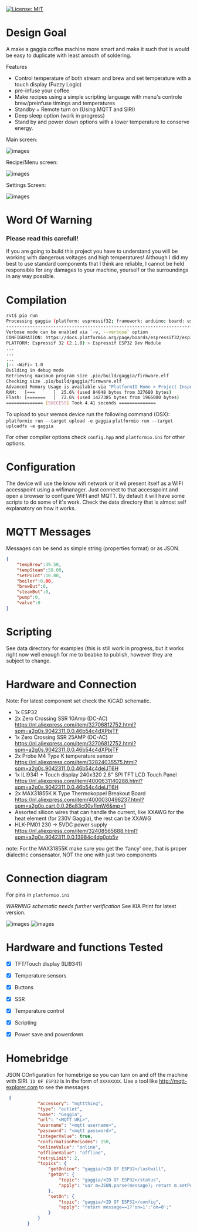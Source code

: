 [![License: MIT](https://img.shields.io/badge/License-MIT-yellow.svg)](https://opensource.org/licenses/MIT)

# Design Goal
A make a gaggia coffee machine more smart and make it such that is would be easy to duplicate with least amouth of soldering.

Features
* Control temperature of both stream and brew and set temperature with a touch display (Fuzzy Logic)
* pre-infuse your coffee
* Make recipes using a simple scripting language with menu's controle brew/preinfuse timings and temperatures
* Standby + Remote turn on (Using MQTT and SIRI)
* Deep sleep option (work in progress)
* Stand by and power down options with a lower temperature to conserve energy.


Main screen:

![images](images/screen1.jpg "Screen 1")


Recipe/Menu screen:

![images](images/screen2.jpg "Screen 1")

Settings Screen:

![images](images/screen3.jpg "Screen 1")

# Word Of Warning

### Please read this carefull!

If you are going to build this project you have to understand you will be working with dangerous voltages and high temperatures! Although I did my best to use standard components that I think are reliable, I cannot be held responsible for any damages to your machine, yourself or the surroundings in any way possible.

# Compilation

```bash
rvt$ pio run
Processing gaggia (platform: espressif32; framework: arduino; board: esp32dev)
-------------------------------------------------------------------------------------------------------------------------------------------------------------------------------------------------------------------------------------------------
Verbose mode can be enabled via `-v, --verbose` option
CONFIGURATION: https://docs.platformio.org/page/boards/espressif32/esp32dev.html
PLATFORM: Espressif 32 (2.1.0) > Espressif ESP32 Dev Module
...
...
...
|-- <WiFi> 1.0
Building in debug mode
Retrieving maximum program size .pio/build/gaggia/firmware.elf
Checking size .pio/build/gaggia/firmware.elf
Advanced Memory Usage is available via "PlatformIO Home > Project Inspect"
RAM:   [===       ]  25.6% (used 84048 bytes from 327680 bytes)
Flash: [=======   ]  72.6% (used 1427385 bytes from 1966080 bytes)
============== [SUCCESS] Took 4.41 seconds ==============
```

To upload to your wemos device run the following command (OSX):
```platformio run --target upload -e gaggia```
```platformio run --target uploadfs -e gaggia```

For other compiler options check `config.hpp` and `platformio.ini` for other options. 

# Configuration

The device will use the know wifi network or it wil present itself as a WIFI accesspoint using a wifimanager. Just connect to that accesspoint and open a browser to configure WIFI andf MQTT.
By default it will have some scripts to do some of it's work. Check the data directory that is almost self explanatory on how it works.

# MQTT Messages

Messages can be send as simple string (properties format) or as JSON.


```json
{
    "tempBrew":49.50,
    "tempSteam":50.00,
    "setPoint":10.00,
    "boiler":0.00,
    "brewBut":0,
    "steamBut":0,
    "pump":0,
    "valve":0
}
```

# Scripting

See data directory for examples (this is still work in progress, but it works right now well enough for me to beabke to publish, however they are subject to change.

# Hardware and Connection

Note: For latest component set check the KiCAD schematic.

* 1x ESP32 
* 2x Zero Crossing SSR 10Amp (DC-AC) https://nl.aliexpress.com/item/32706812752.html?spm=a2g0s.9042311.0.0.46b54c4dXPbjTF
* 1x Zero Crossing SSR 25AMP (DC-AC)  https://nl.aliexpress.com/item/32706812752.html?spm=a2g0s.9042311.0.0.46b54c4dXPbjTF
* 2x Probe M4 Type K temperature sensor  https://nl.aliexpress.com/item/32824035575.html?spm=a2g0s.9042311.0.0.46b54c4delJT6H
* 1x ILI9341 + Touch display 240x320 2.8" SPI TFT LCD Touch Panel https://nl.aliexpress.com/item/4000631140288.html?spm=a2g0s.9042311.0.0.46b54c4delJT6H
* 2x MAX31855K K Type Thermokoppel Breakout Board  https://nl.aliexpress.com/item/4000030496237.html?spm=a2g0o.cart.0.0.26e83c00vfImW6&mp=1
* Assorted silicon wires that can handle the current, like XXAWG for the heat element (for 230V Gaggia), the rest can be XXAWG 
* HLK-PM01 230 -> 5VDC power supply https://nl.aliexpress.com/item/32408565688.html?spm=a2g0s.9042311.0.0.13984c4dg0pb5v

note: For the MAX31855K make sure you get the 'fancy' one, that is proper dialectric consensator, NOT the one with just two components

# Connection diagram

For pins in `platformio.ini`

_WARNING schematic needs further verification_
See KIA Print for latest version.

![images](images/schematic_new.jpg "Schematic")
![images](images/print.jpg "PCB")

# Hardware and functions Tested

- [x] TFT/Touch display (ILI9341)
- [x] Temperature sensors
- [x] Buttons
- [x] SSR
- [x] Temperature control
- [x] Scripting
- [x] Power save and powerdown


# Homebridge

JSON COnfiguration for homebrige so you can turn on and off the machine with SIRI.
`ID OF ESP32` is in the form of `XXXXXXXX`. Use a tool like http://mqtt-explorer.com to see the messages

```json
 {
            "accessory": "mqttthing",
            "type": "outlet",
            "name": "Gaggia",
            "url": "<MQTT URL>",
            "username": "<mqtt username>",
            "password": "<mqtt password>",
            "integerValue": true,
            "confirmationPeriodms": 250,
            "onlineValue": "online",
            "offlineValue": "offline",
            "retryLimit": 2,
            "topics": {
                "getOnline": "gaggia/<ID OF ESP32>/lastwill",
                "getOn": {
                    "topic": "gaggia/<ID OF ESP32>/status",
                    "apply": "var m=JSON.parse(message); return m.setPoint>40;"
                },
                "setOn": {
                    "topic": "gaggia/<ID OF ESP32>/config",
                    "apply": "return message==1?'on=1':'on=0';"
                }
            }
        }
```
